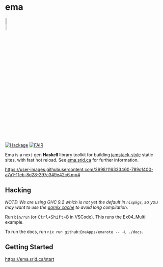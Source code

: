 # ema

<img width="10%" src="https://ema.srid.ca/favicon.svg">

[![Hackage](https://img.shields.io/hackage/v/ema.svg?logo=haskell)](https://hackage.haskell.org/package/ema)
[![FAIR](https://img.shields.io/badge/FAIR-pledge-blue)](https://www.fairforall.org/about/)

Ema is a next-gen **Haskell** library toolkit for building [jamstack-style](https://jamstack.org/) static sites, with fast hot reload. See [ema.srid.ca](https://ema.srid.ca/) for further information.

https://user-images.githubusercontent.com/3998/116333460-789c1400-a7a1-11eb-8d28-297c349e42c6.mp4

## Hacking

*NOTE: We are using GHC 9.2 which is not yet the default in `nixpkgs`, so you may want to use the [garnix cache](https://garnix.io/docs/caching) to avoid long compilation.*

Run `bin/run` (or <kbd>Ctrl+Shift+B</kbd> in VSCode). This runs the Ex04_Multi example.

To run the docs, run `nix run github:EmaApps/emanote -- -L ./docs`.

## Getting Started

https://ema.srid.ca/start
